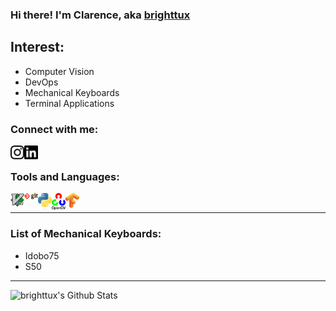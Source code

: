 ### Hi there! I'm Clarence, aka [brighttux][website]

## Interest:
- Computer Vision
- DevOps
- Mechanical Keyboards
- Terminal Applications

### Connect with me:

[<img align="left" alt="Instagram" width="22px" src="https://raw.githubusercontent.com/BrightTux/brighttux/master/icons/instagram.svg" />][instagram]
[<img align="left" alt="LinkedIn" width="22px" src="https://raw.githubusercontent.com/BrightTux/brighttux/master/icons/linkedin.svg"/>][linkedin]

<br />

### Tools and Languages:

[<img align="left" alt="Vim" width="22px" src="https://raw.githubusercontent.com/BrightTux/brighttux/master/icons/Vimlogo.svg" />]()
[<img align="left" alt="Git" width="22px" src="https://raw.githubusercontent.com/BrightTux/brighttux/master/icons/512px-Git-logo.svg.png"/>]() 
[<img align="left" alt="Python" width="22px" src="https://raw.githubusercontent.com/BrightTux/brighttux/master/icons/python-logo-generic.svg"/>]()
[<img align="left" alt="OpenCV" width="22px" src="https://raw.githubusercontent.com/BrightTux/brighttux/master/icons/487px-OpenCV_Logo_with_text_svg_version.svg.png"/>]()
[<img align="left" alt="Tensorflow" width="22px" src="https://raw.githubusercontent.com/BrightTux/brighttux/master/icons/Tensorflow_logo.svg"/>]()

<br />

---

### List of Mechanical Keyboards:

- Idobo75
- S50

---

<img align="left" alt="brighttux's Github Stats" src="https://github-readme-stats.vercel.app/api?username=brighttux&show_icons=true&hide_border=true" />

[website]: https://brighttux.github.io
[instagram]: https://www.instagram.com/clarence.han
[linkedin]: https://www.linkedin.com/in/clarence-cheong
